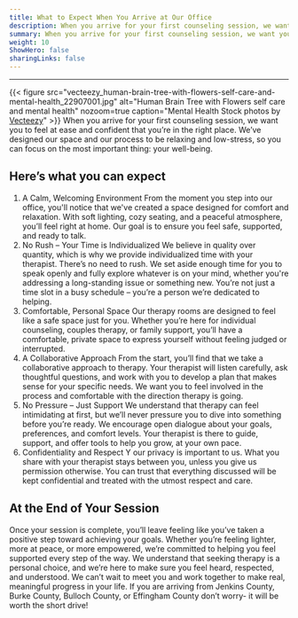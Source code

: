```yaml
---
title: What to Expect When You Arrive at Our Office
description: When you arrive for your first counseling session, we want you to feel at ease and confident that you’re in the right place. 
summary: When you arrive for your first counseling session, we want you to feel at ease and confident that you’re in the right place. 
weight: 10
ShowHero: false
sharingLinks: false
---
```

---
{{< figure
    src="vecteezy_human-brain-tree-with-flowers-self-care-and-mental-health_22907001.jpg"
    alt="Human Brain Tree with Flowers self care and mental health"
    nozoom=true
    caption="Mental Health Stock photos by [Vecteezy](https://www.vecteezy.com/free-photos/mental-health)"
    >}}
When you arrive for your first counseling session, we want you to feel at ease and confident that you’re in the right place. We’ve designed our space and our process to be relaxing and low-stress, so you can focus on the most important thing: your well-being.

## Here’s what you can expect

1. A Calm, Welcoming Environment
    From the moment you step into our office, you'll notice that we've created a space designed for comfort and relaxation. With soft lighting, cozy seating, and a peaceful atmosphere, you’ll feel right at home. Our goal is to ensure you feel safe, supported, and ready to talk.
2. No Rush – Your Time is Individualized
    We believe in quality over quantity, which is why we provide individualized time with your therapist. There’s no need to rush. We set aside enough time for you to speak openly and fully explore whatever is on your mind, whether you're addressing a long-standing issue or something new. You’re not just a time slot in a busy schedule – you’re a person we’re dedicated to helping.
3. Comfortable, Personal Space
    Our therapy rooms are designed to feel like a safe space just for you. Whether you’re here for individual counseling, couples therapy, or family support, you’ll have a comfortable, private space to express yourself without feeling judged or interrupted.
4. A Collaborative Approach
    From the start, you’ll find that we take a collaborative approach to therapy. Your therapist will listen carefully, ask thoughtful questions, and work with you to develop a plan that makes sense for your specific needs. We want you to feel involved in the process and comfortable with the direction therapy is going.
5. No Pressure – Just Support
    We understand that therapy can feel intimidating at first, but we’ll never pressure you to dive into something before you’re ready. We encourage open dialogue about your goals, preferences, and comfort levels. Your therapist is there to guide, support, and offer tools to help you grow, at your own pace.
6. Confidentiality and Respect
Y   our privacy is important to us. What you share with your therapist stays between you, unless you give us permission otherwise. You can trust that everything discussed will be kept confidential and treated with the utmost respect and care.

## At the End of Your Session

Once your session is complete, you’ll leave feeling like you’ve taken a positive step toward achieving your goals. Whether you’re feeling lighter, more at peace, or more empowered, we’re committed to helping you feel supported every step of the way.
We understand that seeking therapy is a personal choice, and we’re here to make sure you feel heard, respected, and understood.
We can’t wait to meet you and work together to make real, meaningful progress in your life. If you are arriving from Jenkins County, Burke County, Bulloch County, or Effingham County don’t worry- it will be worth the short drive!
